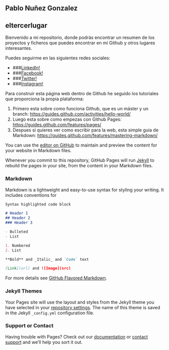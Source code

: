 ## Pablo Nuñez Gonzalez
## eltercerlugar

Bienvenido a mi repositorio, donde podrás encontrar un resumen de los proyectos y ficheros que puedes encontrar en mi Github y otros lugares interesantes.

Puedes seguirme en las siguientes redes sociales:
- ###[LinkedIn!](https://www.linkedin.com/in/pablonunezgonzalez/) 
- ###[Facebook!](https://www.facebook.com/pablo.eltercerlugar)
- ###[Twitter!](https://twitter.com/eltercerlugar)
- ###[Instagram!](https://www.instagram.com/fabricotusideas/)

Para construir esta página web dentro de Github he seguido los tutoriales que proporciona la propia plataforma:

1. Primero esta sobre como funciona Github, que es un máster y un branch: https://guides.github.com/activities/hello-world/
2. Luego esta sobre como empezas con Github Pages: https://guides.github.com/features/pages/
3. Despues si quieres ver como escribir para la web, esta simple guia de Markdown: https://guides.github.com/features/mastering-markdown/


You can use the [editor on GitHub](https://github.com/eltercerlugar/eltercerlugar.github.io/edit/master/index.md) to maintain and preview the content for your website in Markdown files.

Whenever you commit to this repository, GitHub Pages will run [Jekyll](https://jekyllrb.com/) to rebuild the pages in your site, from the content in your Markdown files.

### Markdown

Markdown is a lightweight and easy-to-use syntax for styling your writing. It includes conventions for

```markdown
Syntax highlighted code block

# Header 1
## Header 2
### Header 3

- Bulleted
- List

1. Numbered
2. List

**Bold** and _Italic_ and `Code` text

[Link](url) and ![Image](src)
```

For more details see [GitHub Flavored Markdown](https://guides.github.com/features/mastering-markdown/).

### Jekyll Themes

Your Pages site will use the layout and styles from the Jekyll theme you have selected in your [repository settings](https://github.com/eltercerlugar/eltercerlugar.github.io/settings). The name of this theme is saved in the Jekyll `_config.yml` configuration file.

### Support or Contact

Having trouble with Pages? Check out our [documentation](https://help.github.com/categories/github-pages-basics/) or [contact support](https://github.com/contact) and we’ll help you sort it out.
